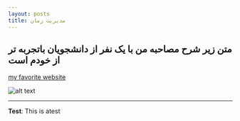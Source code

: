 ```yaml
---
layout: posts
title: مدیریت زمان
---
```


## متن زیر شرح مصاحبه من با یک نفر از دانشجویان باتجربه تر از خودم است



[my favorite website](http://www.google.com)








![alt text](../assets/images/timemanagement.jpg "Time Management")

---
**Test**: This is atest
